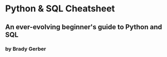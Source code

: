 # Python & SQL Cheatsheet

## An ever-evolving beginner's guide to Python and SQL

### by Brady Gerber
